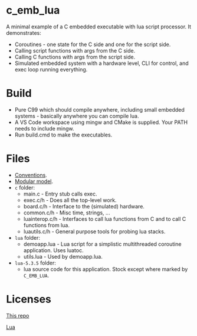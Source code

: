 # c_emb_lua
A minimal example of a C embedded executable with lua script processor.
It demonstrates:
- Coroutines - one state for the C side and one for the script side.
- Calling script functions with args from the C side.
- Calling C functions with args from the script side.
- Simulated embedded system with a hardware level, CLI for control, and exec loop running everything.

# Build
- Pure C99 which should compile anywhere, including small embedded systems - basically anywhere you can compile lua.
- A VS Code workspace using mingw and CMake is supplied. Your PATH needs to include mingw.
- Run build.cmd to make the executables.

# Files
- [Conventions](https://github.com/cepthomas/c_bag_of_tricks/blob/master/CONVENTIONS.md).
- [Modular model](https://github.com/cepthomas/c_modular).
- `c` folder:
    - main.c - Entry stub calls exec.
    - exec.c/h - Does all the top-level work.
    - board.c/h - Interface to the (simulated) hardware.
    - common.c/h - Misc time, strings, ...
    - luainterop.c/h - Interfaces to call lua functions from C and to call C functions from lua.
    - luautils.c/h - General purpose tools for probing lua stacks.
- `lua` folder:
    - demoapp.lua - Lua script for a simplistic multithreaded coroutine application. Uses luatoc.
    - utils.lua - Used by demoapp.lua.
- `lua-5.3.5` folder:
    - lua source code for this application. Stock except where marked by `C_EMB_LUA`.

# Licenses
[This repo](https://github.com/cepthomas/c-emb-lua/blob/master/LICENSE)

[Lua](https://github.com/cepthomas/c-emb-lua/blob/master/LUA-LICENSE)
